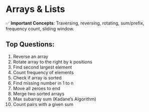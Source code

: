 # Arrays & Lists

✅ **Important Concepts**: Traversing, reversing, rotating, sum/prefix, frequency count, sliding window.

## Top Questions:

1. Reverse an array  
2. Rotate array to the right by k positions  
3. Find second largest element  
4. Count frequency of elements  
5. Check if array is sorted  
6. Find missing number in 1 to n  
7. Move all zeroes to end  
8. Merge two sorted arrays  
9. Max subarray sum (Kadane’s Algorithm)  
10. Count pairs with a given sum  
